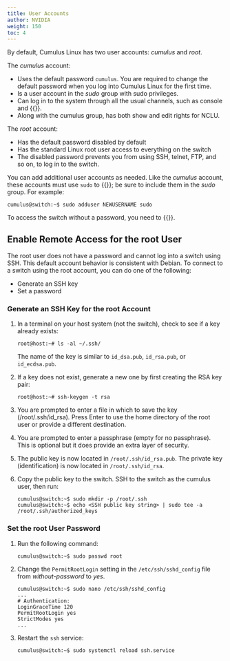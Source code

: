 ```yaml
---
title: User Accounts
author: NVIDIA
weight: 150
toc: 4
---
```

By default, Cumulus Linux has two user accounts: *cumulus* and *root*.

The *cumulus* account:

- Uses the default password `cumulus`. You are required to change the default password when you log into Cumulus Linux for the first time.
- Is a user account in the *sudo* group with sudo privileges.
- Can log in to the system through all the usual channels, such as console and {{<link url="SSH-for-Remote-Access" text="SSH">}}.
- Along with the cumulus group, has both show and edit rights for NCLU.

The *root* account:

- Has the default password disabled by default
- Has the standard Linux root user access to everything on the switch
- The disabled password prevents you from using SSH, telnet, FTP, and so on, to log in to the switch.

You can add additional user accounts as needed. Like the *cumulus* account, these accounts must use `sudo` to {{<link url="Using-sudo-to-Delegate-Privileges" text="execute privileged commands">}}; be sure to include them in the *sudo* group. For example:

```
cumulus@switch:~$ sudo adduser NEWUSERNAME sudo
```

To access the switch without a password, you need to {{<link url="Single-User-Mode-Password-Recovery" text="boot into a single shell/user mode">}}.

<!--WHAT HAPPENS FOR NVUE? - You can add and configure user accounts in Cumulus Linux with read-only or edit permissions for NCLU. For more information, see Configure User Accounts.-->

## Enable Remote Access for the root User

The root user does not have a password and cannot log into a switch using SSH. This default account behavior is consistent with Debian. To connect to a switch using the root account, you can do one of the
following:

- Generate an SSH key
- Set a password

### Generate an SSH Key for the root Account

1. In a terminal on your host system (not the switch), check to see if a key already exists:

    ```
    root@host:~# ls -al ~/.ssh/
    ```

    The name of the key is similar to `id_dsa.pub`, `id_rsa.pub`, or `id_ecdsa.pub`.

2. If a key does not exist, generate a new one by first creating the RSA key pair:

    ```
    root@host:~# ssh-keygen -t rsa
    ```

3. You are prompted to enter a file in which to save the key (/root/.ssh/id\_rsa)*.* Press Enter to use the home directory of the root user or provide a different destination.
4. You are prompted to enter a passphrase (empty for no passphrase). This is optional but it does provide an extra layer of security.
5. The public key is now located in `/root/.ssh/id_rsa.pub`. The private key (identification) is now located in `/root/.ssh/id_rsa`.
6. Copy the public key to the switch. SSH to the switch as the cumulus user, then run:

    ```
    cumulus@switch:~$ sudo mkdir -p /root/.ssh
    cumulus@switch:~$ echo <SSH public key string> | sudo tee -a /root/.ssh/authorized_keys
    ```

### Set the root User Password

1. Run the following command:

    ```
    cumulus@switch:~$ sudo passwd root
    ```

2. Change the `PermitRootLogin` setting in the `/etc/ssh/sshd_config` file from *without-password* to *yes*.

    ``` 
    cumulus@switch:~$ sudo nano /etc/ssh/sshd_config
    ...
    # Authentication:
    LoginGraceTime 120
    PermitRootLogin yes
    StrictModes yes
    ...  
    ```

3. Restart the `ssh` service:

    ```
    cumulus@switch:~$ sudo systemctl reload ssh.service
    ```
